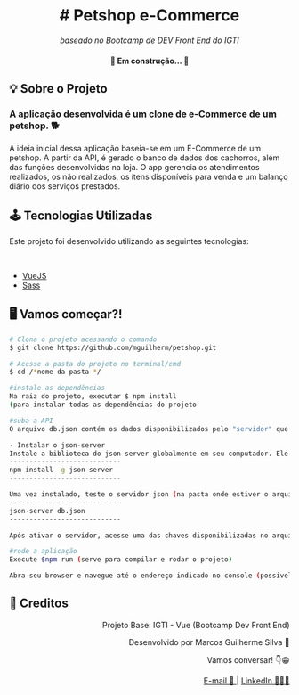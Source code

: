 <h1 align="center">
  # Petshop e-Commerce <br />
  
  
</h1>
<p align="center"><em>baseado no Bootcamp de DEV Front End do IGTI</em></p>

<h4 align="center">🚧 Em construção... 🚧</h4>

<h2> 💡 Sobre o Projeto</h2>

<h3><strong> A aplicação desenvolvida é um clone de e-Commerce de um petshop.</strong> 🐕 </h3>
<p>
  A ideia inicial dessa aplicação baseia-se em um E-Commerce de um petshop. A partir da API, é gerado o banco de dados dos cachorros, além das funções desenvolvidas na loja. O app gerencia os atendimentos realizados, os não realizados, os ítens disponíveis para venda e um balanço diário dos serviços prestados.
</p>

<h2> 🕹 Tecnologias Utilizadas</h2>

<p>Este projeto foi desenvolvido utilizando as seguintes tecnologias:</p>
<br />

<div style="justify-content: center">
<ul>
  <li>
    <a href="https://vuejs.org/">      
      VueJS
    </a>
  </li>
  <li>
    <a href="https://sass-lang.com/">
      Sass
    </a>
  </li>
 
</div>

 
  <h2> 🖥 Vamos começar?!</h2>


  ```bash 
  # Clona o projeto acessando o comando 
  $ git clone https://github.com/mguilherm/petshop.git 
  
  # Acesse a pasta do projeto no terminal/cmd 
  $ cd /*nome da pasta */ 
  
  #instale as dependências 
  Na raiz do projeto, executar $ npm install 
  (para instalar todas as dependências do projeto
  
  #suba a API 
  O arquivo db.json contém os dados disponibilizados pelo "servidor" que usaremos nas aulas, no trabalho prático e no desafio. Para utilizar este arquivo e criar um servidor     onde iremos consultar as informações, siga as instruções a seguir:

  - Instalar o json-server
  Instale a biblioteca do json-server globalmente em seu computador. Ele é o servidor que irá interpretar o arquivo db.json e disponibilizará rotas HTTP para consultarmos.
  ----------------------------
  npm install -g json-server
  ----------------------------

  Uma vez instalado, teste o servidor json (na pasta onde estiver o arquivo db.json):
  ----------------------------
  json-server db.json
  ----------------------------

  Após ativar o servidor, acesse uma das chaves disponibilizadas no arquivo como rota GET (racas, servicos ou produtos) no browser via http://localhost:3000/produtos (por exemplo - confira se ele está rodando na porta 3000). Você deve ver a lista de produtos no browser (pode também testar usando Postman).
  
  #rode a aplicação
  Execute $npm run (serve para compilar e rodar o projeto) 
  
  Abra seu browser e navegue até o endereço indicado no console (possivelmente http://localhost:8080 (Links para um site externo.));
  
  ```

  <h2> 📃 Creditos</h2>

  <div align="right">
    <p>Projeto Base: IGTI - Vue (Bootcamp Dev Front End)</p>
    <p>Desenvolvido por Marcos Guilherme Silva 👋</p>
    <p>Vamos conversar! 👇😁</p>
  <a href="mailto:marcosguiherme.silva@outlook.com"> E-mail 📩 </a> |
  <a href="https://www.linkedin.com/in/marcos-guilherme-barbosa-da-silva-8313121a4/">LinkedIn 👨🏿‍💻</a>
  </div>
</ul>























